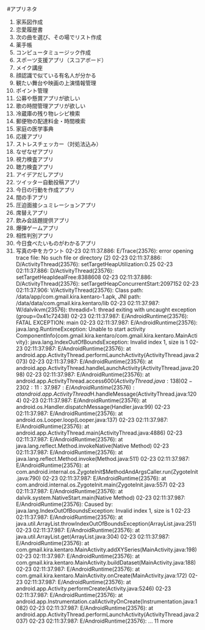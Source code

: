 #アプリネタ
1. 家系図作成
1. 恋愛履歴書
1. 次の曲を選び、その場でリスト作成
1. 薬手帳
1. コンピュータミュージック作成
1. スポーツ支援アプリ（スコアボード）
1. メイク講座
1. 顔認識で似ている有名人が分かる
1. 観たい舞台や映画の上演情報管理
1. ポイント管理
1. 公募や懸賞アプリが欲しい
1. 歌の時間管理アプリが欲しい
1. 冷蔵庫の残り物レシピ検索
2. 郵便物の配達料金・時間検索
3. 家庭の医学事典
4. 応援アプリ
5. ストレスチェッカー（対処法込み）
6. なぜなぜアプリ
7. 視力検査アプリ
8. 聴力検査アプリ
9. アイデアだしアプリ
1. ツイッター自動投稿アプリ
2. 今日の行動を作成アプリ
3. 間の手アプリ
4. 圧迫面接シュミレーションアプリ
5. 席替えアプリ
6. 飲み会話題提供アプリ
7. 爆弾ゲームアプリ
8. 相性判別アプリ
9. 今日食べたいものがわかるアプリ
1. 写真の中をカウント
02-23 02:11:37.886: E/Trace(23576): error opening trace file: No such file or directory (2)
02-23 02:11:37.886: D/ActivityThread(23576): setTargetHeapUtilization:0.25
02-23 02:11:37.886: D/ActivityThread(23576): setTargetHeapIdealFree:8388608
02-23 02:11:37.886: D/ActivityThread(23576): setTargetHeapConcurrentStart:2097152
02-23 02:11:37.906: V/ActivityThread(23576): Class path: /data/app/com.gmail.kira.kentaro-1.apk, JNI path: /data/data/com.gmail.kira.kentaro/lib
02-23 02:11:37.987: W/dalvikvm(23576): threadid=1: thread exiting with uncaught exception (group=0x41c72438)
02-23 02:11:37.987: E/AndroidRuntime(23576): FATAL EXCEPTION: main
02-23 02:11:37.987: E/AndroidRuntime(23576): java.lang.RuntimeException: Unable to start activity ComponentInfo{com.gmail.kira.kentaro/com.gmail.kira.kentaro.MainActivity}: java.lang.IndexOutOfBoundsException: Invalid index 1, size is 1
02-23 02:11:37.987: E/AndroidRuntime(23576): 	at android.app.ActivityThread.performLaunchActivity(ActivityThread.java:2073)
02-23 02:11:37.987: E/AndroidRuntime(23576): 	at android.app.ActivityThread.handleLaunchActivity(ActivityThread.java:2098)
02-23 02:11:37.987: E/AndroidRuntime(23576): 	at android.app.ActivityThread.access$600(ActivityThread.java:138)
02-23 02:11:37.987: E/AndroidRuntime(23576): 	at android.app.ActivityThread$H.handleMessage(ActivityThread.java:1204)
02-23 02:11:37.987: E/AndroidRuntime(23576): 	at android.os.Handler.dispatchMessage(Handler.java:99)
02-23 02:11:37.987: E/AndroidRuntime(23576): 	at android.os.Looper.loop(Looper.java:137)
02-23 02:11:37.987: E/AndroidRuntime(23576): 	at android.app.ActivityThread.main(ActivityThread.java:4886)
02-23 02:11:37.987: E/AndroidRuntime(23576): 	at java.lang.reflect.Method.invokeNative(Native Method)
02-23 02:11:37.987: E/AndroidRuntime(23576): 	at java.lang.reflect.Method.invoke(Method.java:511)
02-23 02:11:37.987: E/AndroidRuntime(23576): 	at com.android.internal.os.ZygoteInit$MethodAndArgsCaller.run(ZygoteInit.java:790)
02-23 02:11:37.987: E/AndroidRuntime(23576): 	at com.android.internal.os.ZygoteInit.main(ZygoteInit.java:557)
02-23 02:11:37.987: E/AndroidRuntime(23576): 	at dalvik.system.NativeStart.main(Native Method)
02-23 02:11:37.987: E/AndroidRuntime(23576): Caused by: java.lang.IndexOutOfBoundsException: Invalid index 1, size is 1
02-23 02:11:37.987: E/AndroidRuntime(23576): 	at java.util.ArrayList.throwIndexOutOfBoundsException(ArrayList.java:251)
02-23 02:11:37.987: E/AndroidRuntime(23576): 	at java.util.ArrayList.get(ArrayList.java:304)
02-23 02:11:37.987: E/AndroidRuntime(23576): 	at com.gmail.kira.kentaro.MainActivity.addXYSeries(MainActivity.java:198)
02-23 02:11:37.987: E/AndroidRuntime(23576): 	at com.gmail.kira.kentaro.MainActivity.buildDataset(MainActivity.java:188)
02-23 02:11:37.987: E/AndroidRuntime(23576): 	at com.gmail.kira.kentaro.MainActivity.onCreate(MainActivity.java:172)
02-23 02:11:37.987: E/AndroidRuntime(23576): 	at android.app.Activity.performCreate(Activity.java:5246)
02-23 02:11:37.987: E/AndroidRuntime(23576): 	at android.app.Instrumentation.callActivityOnCreate(Instrumentation.java:1082)
02-23 02:11:37.987: E/AndroidRuntime(23576): 	at android.app.ActivityThread.performLaunchActivity(ActivityThread.java:2037)
02-23 02:11:37.987: E/AndroidRuntime(23576): 	... 11 more
